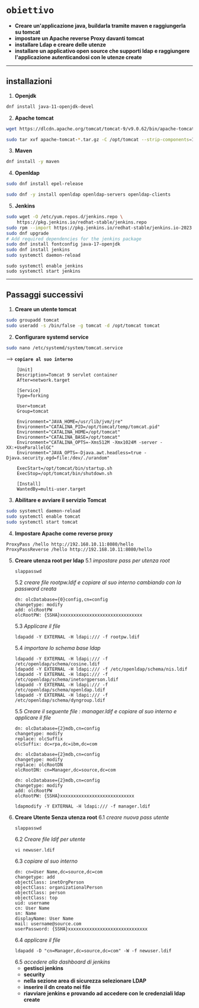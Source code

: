 # `obiettivo`
- **Creare un'applicazione java, buildarla tramite maven e raggiungerla su tomcat**
- **impostare un Apache reverse Proxy davanti tomcat**
- **installare Ldap e creare delle utenze**
- **installare un applicativo open source che supporti ldap e raggiungere l'applicazione autenticandosi con le utenze create**

---
## installazioni
1. **Openjdk**
```bash
dnf install java-11-openjdk-devel
```
2. **Apache tomcat**
```bash
wget https://dlcdn.apache.org/tomcat/tomcat-9/v9.0.62/bin/apache-tomcat-9.0.62.
```
```bash
sudo tar xvf apache-tomcat-*.tar.gz -C /opt/tomcat --strip-components=1
```
3. **Maven**
```bash
dnf install -y maven
```
4. **Openldap**
```bash
sudo dnf install epel-release
```
```bash
sudo dnf -y install openldap openldap-servers openldap-clients
```
5. **Jenkins**
```bash
sudo wget -O /etc/yum.repos.d/jenkins.repo \
    https://pkg.jenkins.io/redhat-stable/jenkins.repo
sudo rpm --import https://pkg.jenkins.io/redhat-stable/jenkins.io-2023.key
sudo dnf upgrade
# Add required dependencies for the jenkins package
sudo dnf install fontconfig java-17-openjdk
sudo dnf install jenkins
sudo systemctl daemon-reload
```
```
sudo systemctl enable jenkins
sudo systemctl start jenkins
```

---
## Passaggi successivi
1. **Creare un utente tomcat**
```bash
sudo groupadd tomcat
sudo useradd -s /bin/false -g tomcat -d /opt/tomcat tomcat
```
2. **Configurare systemd service**
```bash
sudo nano /etc/systemd/system/tomcat.service
```
-->  **`copiare al suo interno`**
```
    [Unit]
    Description=Tomcat 9 servlet container
    After=network.target

    [Service]
    Type=forking

    User=tomcat
    Group=tomcat

    Environment="JAVA_HOME=/usr/lib/jvm/jre"
    Environment="CATALINA_PID=/opt/tomcat/temp/tomcat.pid"
    Environment="CATALINA_HOME=/opt/tomcat"
    Environment="CATALINA_BASE=/opt/tomcat"
    Environment="CATALINA_OPTS=-Xms512M -Xmx1024M -server -XX:+UseParallelGC"
    Environment="JAVA_OPTS=-Djava.awt.headless=true -Djava.security.egd=file:/dev/./urandom"
    
    ExecStart=/opt/tomcat/bin/startup.sh
    ExecStop=/opt/tomcat/bin/shutdown.sh

    [Install]
    WantedBy=multi-user.target
```
3. **Abilitare e avviare il servizio Tomcat**
```bash
sudo systemctl daemon-reload
sudo systemctl enable tomcat
sudo systemctl start tomcat
```
4. **Impostare Apache come reverse proxy**
```
ProxyPass /hello http://192.168.10.11:8080/hello
ProxyPassReverse /hello http://192.168.10.11:8080/hello
```
5. **Creare utenza root per ldap**
   5.1 *impostare pass per utenza root*
   ```
   slappasswd
   ```
   5.2 *creare file rootpw.ldif e copiare al suo interno cambiando con la password creata*
   ```
   dn: olcDatabase={0}config,cn=config
   changetype: modify
   add: olcRootPW
   olcRootPW: {SSHA}xxxxxxxxxxxxxxxxxxxxxxxxxxxxxxx
   ```
   5.3 *Applicare il file*
   ```
   ldapadd -Y EXTERNAL -H ldapi:/// -f rootpw.ldif
   ```
   5.4 *importare lo schema base ldap*
   ```
   ldapadd -Y EXTERNAL -H ldapi:/// -f /etc/openldap/schema/cosine.ldif
   ldapadd -Y EXTERNAL -H ldapi:/// -f /etc/openldap/schema/nis.ldif
   ldapadd -Y EXTERNAL -H ldapi:/// -f /etc/openldap/schema/inetorgperson.ldif
   ldapadd -Y EXTERNAL -H ldapi:/// -f /etc/openldap/schema/openldap.ldif
   ldapadd -Y EXTERNAL -H ldapi:/// -f /etc/openldap/schema/dyngroup.ldif
   ```
   5.5 *Creare il seguente file : manager.ldif e copiare al suo interno e applicare il file*
   ```
   dn: olcDatabase={2}mdb,cn=config
   changetype: modify
   replace: olcSuffix
   olcSuffix: dc=rpa,dc=ibm,dc=com

   dn: olcDatabase={2}mdb,cn=config
   changetype: modify
   replace: olcRootDN
   olcRootDN: cn=Manager,dc=source,dc=com

   dn: olcDatabase={2}mdb,cn=config
   changetype: modify
   add: olcRootPW
   olcRootPW: {SSHA}xxxxxxxxxxxxxxxxxxxxxxxxxxxx
   ```
   ```
   ldapmodify -Y EXTERNAL -H ldapi:/// -f manager.ldif
   ```
6. **Creare Utente Senza utenza root**
   6.1 *creare nuova pass utente*
   ```
   slappasswd
   ```
   6.2 *Creare file ldif per utente*
   ```
   vi newuser.ldif
   ```
   6.3 *copiare al suo interno*
   ```
   dn: cn=User Name,dc=source,dc=com
   changetype: add
   objectClass: inetOrgPerson
   objectClass: organizationalPerson
   objectClass: person
   objectClass: top
   uid: username
   cn: User Name
   sn: Name
   displayName: User Name
   mail: username@source.com
   userPassword: {SSHA}xxxxxxxxxxxxxxxxxxxxxxxxxxxxxx
   ```
   6.4 *applicare il file*
   ```
   ldapadd -D "cn=Manager,dc=source,dc=com" -W -f newuser.ldif
   ```
   6.5 *accedere alla dashboard di jenkins*
   - **gestisci jenkins**
   - **security**
   - **nella sezione area di sicurezza selezionare LDAP**
   - **inserire il dn creato nei file**
   - **riavviare jenkins e provando ad accedere con le credenziali ldap create** 





     


   


























   
